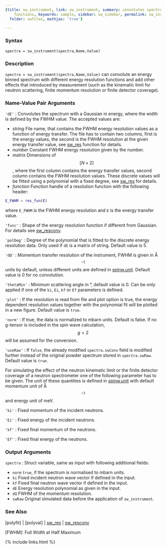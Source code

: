 ```yaml
---
{title: sw_instrument, link: sw_instrument, summary: convolutes spectrum with different
    functions, keywords: sample, sidebar: sw_sidebar, permalink: sw_instrument.html,
  folder: swfiles, mathjax: 'true'}

---
```

  
### Syntax
  
`spectra = sw_instrument(spectra,Name,Value)`
  
### Description
  
`spectra = sw_instrument(spectra,Name,Value)` can convolute an energy
binned spectrum with different energy resolution functions and add other
effects that introduced by measurement (such as the kinematic limit for
neutron scattering, finite momentum resolution or finite detector
coverage).
   
  
### Name-Value Pair Arguments
  
`'dE'`
: Convolutes the spectrum with a Gaussian in energy, where the width is
  defined by the FWHM value. The accepted values are:
  * *string*   File name, that contains the FWHM energy
               resolution values as a function of energy
               transfer. The file has to contain two columns,
               first is the energy values, the second is the
               FWHM resolution at the given energy transfer
               value, see [sw_res](sw_res.html) function for details.
  * *number*   Constant FWHM energy resolution given by the number.
  * *matrix*   Dimensions of $$[N\times 2]$$, where the first column contains the
               energy transfer values, second column contains
               the FWHM resolution values. These discrete values will
               be fitted using a polynomial with a fixed
               degree, see [sw_res](sw_res.html) for details.
  * *function* Function handle of a resolution function
  with the following header:
  ```matlab
  E_FWHM = res_fun(E)
  ```
  where `E_FWHM` is the FWHM energy resolution and `E` is the energy transfer
  value.
  
`'func'`
: Shape of the energy resolution function if different from Gaussian.
  For details see [sw_resconv](sw_resconv.html).
  
`'polDeg'`
: Degree of the polynomial that is fitted to the discrete energy 
  resolution data. Only used if `dE` is a matrix of string. Default value
  is 5.
  
`'dQ'`
: Momentum transfer resolution of the instrument, FWHM is
  given in Å$$^{-1}$$ units by default, unless different units
  are defined in [spinw.unit](spinw_unit.html). Default value is 0 for no convolution.
  
`'thetaMin'`
: Minimum scattering angle in °, default value is 0. Can be only
  applied if one of the `ki`, `Ei`, `kf` or `Ef` parameters is defined.
  
`'plot'`
: If the resolution is read from file and plot option is
  true, the energy dependent resolution values together with the
  polynomial fit will be plotted in a new figure. Default value is
  `true`.
  
`'norm'`
: If true, the data is normalized to mbarn units. Default is
  false. If no g-tensor is included in the spin wave
  calculation, $$g = 2$$ will be assumed for the conversion.
  
`'useRaw'`
: If `false`, the already modified `spectra.swConv` field is
  modified further instead of the original powder spectrum
  stored in `spectra.swRaw`. Default value is `true`.
  
For simulating the effect of the neutron kinematic limit or the finite 
detector coverage of a neutron spectrometer one of the following
parameter has to be given. The unit of these quantities is defined in
[spinw.unit](spinw_unit.html) with default momentum unit of Å$$^{-1}$$ and energy
unit of meV.
 
`'ki'`
: Fixed momentum of the incident neutrons.
  
`'Ei'`
: Fixed energy of the incident neutrons.
  
`'kf'`
: Fixed final momentum of the neutrons.
  
`'Ef'`
: Fixed final energy of the neutrons.
  
  
### Output Arguments
  
`spectra`
: Struct variable, same as input with following additional fields:
* `norm`      `true`, if the spectrum is normalised to mbarn units.
* `ki`        Fixed incident neutron wave vector if defined in the input.
* `kf`        Fixed final neutron wave vector if defined in the input.
* `dE`        Energy resolution polynomial as given in the input.
* `dQ`        FWHM of the momentum resolution.
* `swRaw`     Original simulated data before the application of
              `sw_instrument`.
  
### See Also
  
[polyfit] \| [polyval] \| [sw_res](sw_res.html) \| [sw_resconv](sw_resconv.html)
 
[FWHM]: Full Width at Half Maximum
 

{% include links.html %}
